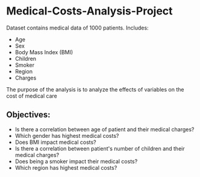 # Medical-Costs-Analysis-Project
Dataset contains medical data of 1000 patients.
Includes:
- Age
- Sex
- Body Mass Index (BMI)
- Children
- Smoker
- Region
- Charges

The purpose of the analysis is to analyze the effects of variables on the cost of medical care

## Objectives:
- Is there a correlation between age of patient and their medical charges?
- Which gender has highest medical costs?
- Does BMI impact medical costs?
- Is there a correlation between patient's number of children and their medical charges?
- Does being a smoker impact their medical costs?
- Which region has highest medical costs?

